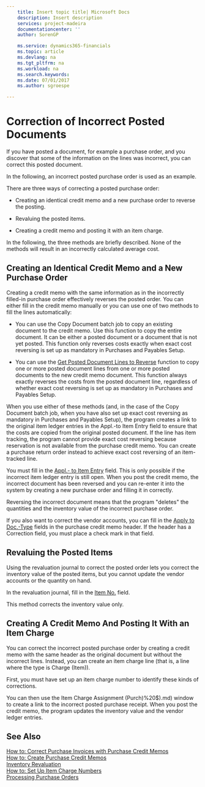 ```yaml
---
    title: Insert topic title| Microsoft Docs
    description: Insert description
    services: project-madeira
    documentationcenter: ''
    author: SorenGP

    ms.service: dynamics365-financials
    ms.topic: article
    ms.devlang: na
    ms.tgt_pltfrm: na
    ms.workload: na
    ms.search.keywords:
    ms.date: 07/01/2017
    ms.author: sgroespe

---
```

# Correction of Incorrect Posted Documents
If you have posted a document, for example a purchase order, and you discover that some of the information on the lines was incorrect, you can correct this posted document.  

 In the following, an incorrect posted purchase order is used as an example.  

 There are three ways of correcting a posted purchase order:  

-   Creating an identical credit memo and a new purchase order to reverse the posting.  

-   Revaluing the posted items.  

-   Creating a credit memo and posting it with an item charge.  

 In the following, the three methods are briefly described. None of the methods will result in an incorrectly calculated average cost.  

## Creating an Identical Credit Memo and a New Purchase Order  
 Creating a credit memo with the same information as in the incorrectly filled-in purchase order effectively reverses the posted order. You can either fill in the credit memo manually or you can use one of two methods to fill the lines automatically:  

-   You can use the Copy Document batch job to copy an existing document to the credit memo. Use this function to copy the entire document. It can be either a posted document or a document that is not yet posted. This function only reverses costs exactly when exact cost reversing is set up as mandatory in Purchases and Payables Setup.  

-   You can use the [Get Posted Document Lines to Reverse](../how-to-reverse-posted-document-lines.md) function to copy one or more posted document lines from one or more posted documents to the new credit memo document. This function always exactly reverses the costs from the posted document line, regardless of whether exact cost reversing is set up as mandatory in Purchases and Payables Setup.  

 When you use either of these methods \(and, in the case of the Copy Document batch job, when you have also set up exact cost reversing as mandatory in Purchases and Payables Setup\), the program creates a link to the original item ledger entries in the Appl.-to Item Entry field to ensure that the costs are copied from the original posted document. If the line has item tracking, the program cannot provide exact cost reversing because reservation is not available from the purchase credit memo. You can create a purchase return order instead to achieve exact cost reversing of an item-tracked line.  

 You must fill in the [Appl.- to Item Entry](../\($%20T_39_38%20Appl.-to%20Item%20Entry%20$\).md) field. This is only possible if the incorrect item ledger entry is still open. When you post the credit memo, the incorrect document has been reversed and you can re-enter it into the system by creating a new purchase order and filling it in correctly.  

 Reversing the incorrect document means that the program "deletes" the quantities and the inventory value of the incorrect purchase order.  

 If you also want to correct the vendor accounts, you can fill in the [Apply to Doc.-Type](../\($%20T_38_53%20Applies-to%20Doc.%20No.%20$\).md) fields in the purchase credit memo header. If the header has a Correction field, you must place a check mark in that field.  

## Revaluing the Posted Items  
 Using the revaluation journal to correct the posted order lets you correct the inventory value of the posted items, but you cannot update the vendor accounts or the quantity on hand.  

 In the revaluation journal, fill in the [Item No.](../\($%20T_83_5803%20Inventory%20Value%20\(Revalued\)%20$\).md) field.  

 This method corrects the inventory value only.  

## Creating A Credit Memo And Posting It With an Item Charge  
 You can correct the incorrect posted purchase order by creating a credit memo with the same header as the original document but without the incorrect lines. Instead, you can create an item charge line \(that is, a line where the type is Charge \(Item\)\).  

 First, you must have set up an item charge number to identify these kinds of corrections.  

 You can then use the Item Charge Assignment \(Purch\)%20$\).md) window to create a link to the incorrect posted purchase receipt. When you post the credit memo, the program updates the inventory value and the vendor ledger entries.  

## See Also  
 [How to: Correct Purchase Invoices with Purchase Credit Memos](../how-to-correct-purchase-invoices-with-purchase-credit-memos.md)   
 [How to: Create Purchase Credit Memos](../how-to-create-purchase-credit-memos.md)   
 [Inventory Revaluation](../inventory-revaluation.md)   
 [How to: Set Up Item Charge Numbers](../how-to-set-up-item-charge-numbers.md)   
 [Processing Purchase Orders](../processing-purchase-orders.md)
